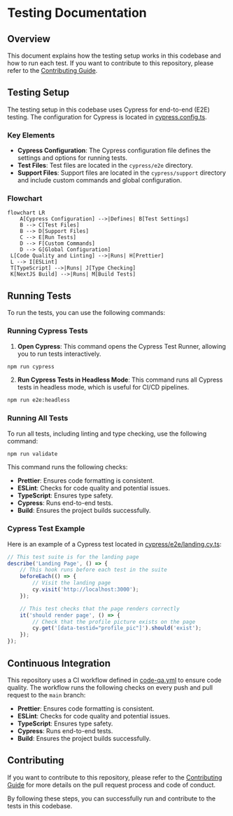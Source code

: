 # Testing Documentation

## Overview

This document explains how the testing setup works in this codebase and how to run each test. If you want to contribute to this repository, please refer to the [Contributing Guide](../../CONTRIBUTING.md).

## Testing Setup

The testing setup in this codebase uses Cypress for end-to-end (E2E) testing. The configuration for Cypress is located in [cypress.config.ts](../../cypress.config.ts).

### Key Elements

- **Cypress Configuration**: The Cypress configuration file defines the settings and options for running tests.
- **Test Files**: Test files are located in the `cypress/e2e` directory.
- **Support Files**: Support files are located in the `cypress/support` directory and include custom commands and global configuration.

### Flowchart

```mermaid
flowchart LR
    A[Cypress Configuration] -->|Defines| B[Test Settings]
    B --> C[Test Files]
    B --> D[Support Files]
    C --> E[Run Tests]
    D --> F[Custom Commands]
    D --> G[Global Configuration]
 L[Code Quality and Linting] -->|Runs| H[Prettier]
 L --> I[ESLint]
 T[TypeScript] -->|Runs| J[Type Checking]
 K[NextJS Build] -->|Runs| M[Build Tests]
```

## Running Tests

To run the tests, you can use the following commands:

### Running Cypress Tests

1. **Open Cypress**: This command opens the Cypress Test Runner, allowing you to run tests interactively.

```sh
npm run cypress
```

2. **Run Cypress Tests in Headless Mode**: This command runs all Cypress tests in headless mode, which is useful for CI/CD pipelines.

```sh
npm run e2e:headless
```

### Running All Tests

To run all tests, including linting and type checking, use the following command:

```sh
npm run validate
```

This command runs the following checks:

- **Prettier**: Ensures code formatting is consistent.
- **ESLint**: Checks for code quality and potential issues.
- **TypeScript**: Ensures type safety.
- **Cypress**: Runs end-to-end tests.
- **Build**: Ensures the project builds successfully.

### Cypress Test Example

Here is an example of a Cypress test located in [cypress/e2e/landing.cy.ts](../../cypress/e2e/landing.cy.ts):

```ts
// This test suite is for the landing page
describe('Landing Page', () => {
	// This hook runs before each test in the suite
	beforeEach(() => {
		// Visit the landing page
		cy.visit('http://localhost:3000');
	});

	// This test checks that the page renders correctly
	it('should render page', () => {
		// Check that the profile picture exists on the page
		cy.get('[data-testid="profile_pic"]').should('exist');
	});
});
```

## Continuous Integration

This repository uses a CI workflow defined in [code-qa.yml](../../.github/workflows/code-qa.yml) to ensure code quality. The workflow runs the following checks on every push and pull request to the `main` branch:

- **Prettier**: Ensures code formatting is consistent.
- **ESLint**: Checks for code quality and potential issues.
- **TypeScript**: Ensures type safety.
- **Cypress**: Runs end-to-end tests.
- **Build**: Ensures the project builds successfully.

## Contributing

If you want to contribute to this repository, please refer to the [Contributing Guide](../../CONTRIBUTING.md) for more details on the pull request process and code of conduct.

By following these steps, you can successfully run and contribute to the tests in this codebase.
